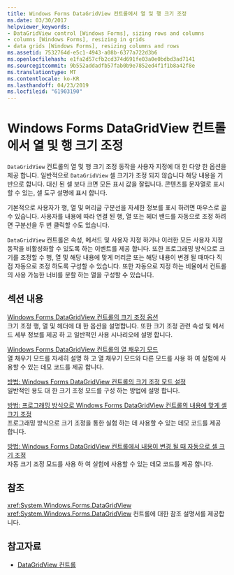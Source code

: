 ```yaml
---
title: Windows Forms DataGridView 컨트롤에서 열 및 행 크기 조정
ms.date: 03/30/2017
helpviewer_keywords:
- DataGridView control [Windows Forms], sizing rows and columns
- columns [Windows Forms], resizing in grids
- data grids [Windows Forms], resizing columns and rows
ms.assetid: 7532764d-e5c1-4943-a08b-6377a722d3b6
ms.openlocfilehash: e1fa2d57cfb2cd374d691fe03a0e0bdbd3ad7141
ms.sourcegitcommit: 9b552addadfb57fab0b9e7852ed4f1f1b8a42f8e
ms.translationtype: MT
ms.contentlocale: ko-KR
ms.lasthandoff: 04/23/2019
ms.locfileid: "61903190"
---
```

# <a name="resizing-columns-and-rows-in-the-windows-forms-datagridview-control"></a>Windows Forms DataGridView 컨트롤에서 열 및 행 크기 조정
`DataGridView` 컨트롤의 열 및 행 크기 조정 동작을 사용자 지정에 대 한 다양 한 옵션을 제공 합니다. 일반적으로 `DataGridView` 셀 크기가 조정 되지 않습니다 해당 내용을 기반으로 합니다. 대신 된 셀 보다 크면 모든 표시 값을 잘립니다. 콘텐츠를 문자열로 표시할 수 있는, 셀 도구 설명에 표시 합니다.  
  
 기본적으로 사용자가 행, 열 및 머리글 구분선을 자세한 정보를 표시 하려면 마우스로 끌 수 있습니다. 사용자를 내용에 따라 연결 된 행, 열 또는 헤더 밴드를 자동으로 조정 하려면 구분선을 두 번 클릭할 수도 있습니다.  
  
 `DataGridView` 컨트롤은 속성, 메서드 및 사용자 지정 하거나 이러한 모든 사용자 지정 동작을 비활성화할 수 있도록 하는 이벤트를 제공 합니다. 또한 프로그래밍 방식으로 크기를 조정할 수 행, 열 및 해당 내용에 맞게 머리글 또는 해당 내용이 변경 될 때마다 직접 자동으로 조정 하도록 구성할 수 있습니다. 또한 자동으로 지정 하는 비율에서 컨트롤의 사용 가능한 너비를 분할 하는 열을 구성할 수 있습니다.  
  
## <a name="in-this-section"></a>섹션 내용  
 [Windows Forms DataGridView 컨트롤의 크기 조정 옵션](sizing-options-in-the-windows-forms-datagridview-control.md)  
 크기 조정 행, 열 및 헤더에 대 한 옵션을 설명합니다. 또한 크기 조정 관련 속성 및 메서드 세부 정보를 제공 하 고 일반적인 사용 시나리오에 설명 합니다.  
  
 [Windows Forms DataGridView 컨트롤의 열 채우기 모드](column-fill-mode-in-the-windows-forms-datagridview-control.md)  
 열 채우기 모드를 자세히 설명 하 고 열 채우기 모드와 다른 모드를 사용 하 여 실험에 사용할 수 있는 데모 코드를 제공 합니다.  
  
 [방법: Windows Forms DataGridView 컨트롤의 크기 조정 모드 설정](how-to-set-the-sizing-modes-of-the-windows-forms-datagridview-control.md)  
 일반적인 용도 대 한 크기 조정 모드를 구성 하는 방법에 설명 합니다.  
  
 [방법: 프로그래밍 방식으로 Windows Forms DataGridView 컨트롤의 내용에 맞게 셀 크기 조정](programmatically-resize-cells-to-fit-content-in-the-datagrid.md)  
 프로그래밍 방식으로 크기 조정을 통한 실험 하는 데 사용할 수 있는 데모 코드를 제공 합니다.  
  
 [방법: Windows Forms DataGridView 컨트롤에서 내용이 변경 될 때 자동으로 셀 크기 조정](automatically-resize-cells-when-content-changes-in-the-datagrid.md)  
 자동 크기 조정 모드를 사용 하 여 실험에 사용할 수 있는 데모 코드를 제공 합니다.  
  
## <a name="reference"></a>참조  
 <xref:System.Windows.Forms.DataGridView>  
 <xref:System.Windows.Forms.DataGridView> 컨트롤에 대한 참조 설명서를 제공합니다.  
  
## <a name="see-also"></a>참고자료

- [DataGridView 컨트롤](datagridview-control-windows-forms.md)
